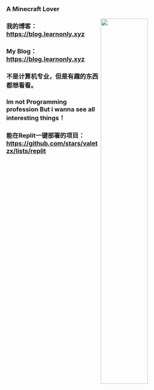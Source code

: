 ### A Minecraft Lover

<img align="right" width="50%" src="https://github-readme-stats.vercel.app/api?username=valetzx&show_icons=true&title_color=fff&icon_color=79ff97&text_color=9f9f9f&bg_color=151515">

### 我的博客：https://blog.learnonly.xyz
### My Blog：https://blog.learnonly.xyz
### 不是计算机专业，但是有趣的东西都想看看。
### Im not Programming profession But i wanna see all interesting things！
### 能在Replit一键部署的项目：https://github.com/stars/valetzx/lists/replit
